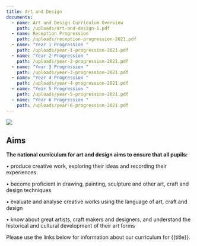 ```yaml
---
title: Art and Design
documents:
  - name: Art and Design Curriculum Overview
    path: /uploads/art-and-design-1.pdf
  - name: Reception Progression
    path: /uploads/reception-progression-2021.pdf
  - name: "Year 1 Progression "
    path: /uploads/year-1-progression-2021.pdf
  - name: "Year 2 Progression "
    path: /uploads/year-2-progression-2021.pdf
  - name: "Year 3 Progression "
    path: /uploads/year-3-progression-2021.pdf
  - name: "Year 4 Progression "
    path: /uploads/year-4-progression-2021.pdf
  - name: "Year 5 Progression "
    path: /uploads/year-5-progression-2021.pdf
  - name: "Year 6 Progression "
    path: /uploads/year-6-progression-2021.pdf
---
```

![](/uploads/goldsworthy-web.jpg)

## Aims

**The national curriculum for art and design aims to ensure that all pupils:** 

•	produce creative work, exploring their ideas and recording their experiences 

•	become proficient in drawing, painting, sculpture and other art, craft and design techniques

•	evaluate and analyse creative works using the language of art, craft and design 

•	know about great artists, craft makers and designers, and understand the historical and cultural development of their art forms

Please use the links below for information about our curriculum for {{title}}.